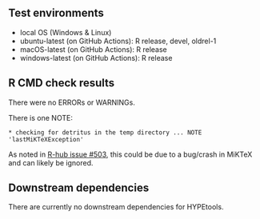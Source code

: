 ## Test environments

-   local OS (Windows & Linux)
-   ubuntu-latest (on GitHub Actions): R release, devel, oldrel-1
-   macOS-latest (on GitHub Actions): R release
-   windows-latest (on GitHub Actions): R release

## R CMD check results

There were no ERRORs or WARNINGs.

There is one NOTE:

    * checking for detritus in the temp directory ... NOTE
    'lastMiKTeXException'

As noted in [R-hub issue #503](https://github.com/r-hub/rhub/issues/503), this could be due to a bug/crash in MiKTeX and can likely be ignored.

## Downstream dependencies

There are currently no downstream dependencies for HYPEtools.
